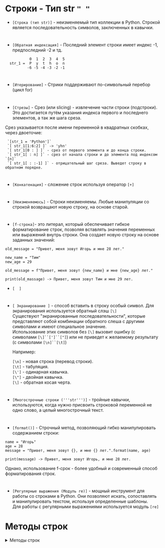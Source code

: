 # Строки - Тип str `" "`

- `[Строка (тип str)]` - неизменяемый тип коллекции в Python. Строкой является последовательность символов, заключенных в кавычки.  
#
- `[Обратная индексация]` - Последний элемент строки имеет индекс -1, предпоследний -2 и тд.

```
           0  1  2  3  4  5
  str_1 =  P  y  t  h  o  n
          -6 -5 -4 -3 -2 -1
```
#
- `[Итерирование]` - Стрики поддерживают по-символьный перебор (цикл for)
#
- `[Стрезы]` - Срез (или slicing) - извлечение части строки (подстроки). Это достигается путём указания индекса первого и последнего элементов, а так же шага среза.

Срез указывается после имени переменной в квадратных скобках, через двоеточие:  
```
 `[str_1 = 'Python']`
 `[ str_1[1:6:2] ]` -> 'yhn'  
 `[ str_1[0 : ] ]` - срез от первого элемента и до конца строки.  
 `[ str_1[ : n] ]` - срез от начала строки и до элемента под индексом `[n]`  
 `[ str_1[ : :-1] ]` - отрицательный шаг среза. Выведет строку в обратном порядке.
```
#
- `[Конкатенация]` - сложение строк используя оператор `[+]`
#
- `[Неизменяемось]` - Строки неизменяемы. Любые манипуляции со строкой возвращают новую строку, на основе старой.
#
- `[f-строка]`- это литерал, который обеспечивает гибкое форматирование строк, позволяя вставлять значения переменных или выражений внутрь строки. Она создает новую строку на основе заданных значений:

```
old_message = "Привет, меня зовут Игорь и мне 28 лет."

new_name = "Тим"
new_age = 29

old_message = f"Привет, меня зовут {new_name} и мне {new_age} лет."

print(old_massage) -> Привет, меня зовут Тим и мне 29 лет.
```

- `[  ]`
#
- `[ Экранирование ]` - способ вставить в строку особый символ. Для экранирования используется обратный слэш `[\]`  
  Существуют "экранированные последовательности", которые представляют собой комбинации обратного слеша с другими символами и имеют специальное значение.  
Использование этих символов без `[\]` вызовит ошибку (с символами `[\]``[']``["]`) или не приведет к желаемому результату (с символами `[\n]``[\t]`)

  Например:
  
  `[\n]` - новая строка (перевод строки).  
  `[\t]` - табуляция.  
  `[\']` - одинарная кавычка.  
  `[\"]` - двойная кавычка.  
  `[\]` - обратная косая черта.  
#
- `[Многострочные строки ('''str''')]` - тройные кавычки, используются, когда нужно присвоить строковой переменной не одно слово, а целый многострочный текст.
#
- `[format()]` - Строчный метод, позволяющий гибко манипулировать содержанием строки:
```
name = "Игорь"
age = 28
message = "Привет, меня зовут {}, и мне {} лет.".format(name, age)

print(message) -> Привет, меня зовут Игорь, и мне 28 лет.
```
Однако, использование f-срок - более удобный и современный способ форматирования строк.
#
- `[Регулярные выражения (Модуль re)]` - мощный инструмент для работы со строками в Python. Они позволяют искать, сопоставлять и манипулировать текстом, используя определенные шаблоны.  
Для работы с регулярными выражениями используется модуль `[re]`
#
# Методы строк

<details>
<summary>Методы строк</summary>
              
- `[Методы]` - это специальные функции, применяемые к строковым объектам. Они позволяют выполнять различные операции. Методы строк вызываются через точечную нотацию, например: ` строка.метод() `.
#
 ### 1) `[str.copitalize()]` - возвращает копию строки `[str]`, которая будет начинаться с заглавной буквы.
```
my_str = "пример строки"
new_str = my_str.capitalize()

print(f"Исходная строка: {my_str}")                 # пример строки
print(f"Преобразованная строка: {new_str}")         # Пример строки
```
#
  ### 2) `[str.swapcase()]` - Возвращает копию строки `[str]`, в которой все символы меняют регистр на противоположный.
```
my_str = "Пример Строки"
new_str = my_str.swapcase()

print(f"Исходная строка: {my_str}")                 # Пример Строки
print(f"Преобразованная строка: {new_str}")         # пРИМЕР сТРОКИ
```
#
  ### 3) `[str.title()]` - Возвращает копию строки `[str]`, в которой каждое слово начинается с заглавной буквы.
```
my_str = "пример строки с заголовком"
new_str = my_str.title()

print(f"Исходная строка: {my_str}")                 # пример строки с заголовком
print(f"Преобразованная строка: {new_str}")         # Пример Строки С Заголовком
```
#
  ### 4) `[str.lower()]` - Возвращает копию строки `[str]`, переведённую в нижний регистр.
```
my_str = "Пример Строки с Нижним Регистром"
new_str = my_str.lower()

print(my_str)                 # Пример Строки с Нижним Регистром
print(new_str)                # пример строки с нижним регистром
```
#
  ### 5) `[str.upper()]` - Возвращает копию строки `[str]`, переведённую в верхний регистр.
```
my_str = "Пример строки с Верхним Регистром"
new_str = my_str.upper()

print(my_str)                 # Пример строки с Верхним Регистром
print(new_str)                # ПРИМЕР СТРОКИ С ВЕРХНИМ РЕГИСТРОМ
```
#
  ### 6) `[str.count(n)]` - Считает количество вхождений элемента `[n]` в строку `[str]`.
```
my_str = "пример строки с подсчетом подстроки"
substring = "строк"

count_result = my_str.count(substring)

print(f"Исходная строка: {my_str}")                 # Исходная строка: пример строки с подсчетом подстроки
print(f"Количество вхождений '{substring}': {count_result}")  # Количество вхождений 'строк': 2
```
#
  ### 7) `[str.startswith('n')]` - Проверяет, начинается ли строка `[str]` с символа `[n]`. Если да - возвращает `[True]`. Если нет - возвращает `[False]`.
```
my_str = "Пример строки, начинающейся с определенной подстроки"
substring = "Пример"

print(my_str.startswith(substring))           # True
```
#
  ### 8) `[str.endswith('n')]` - Проверяет, заканчиватся ли строка `[str]` с символа `[n]`. Если да - возвращает `[True]`. Если нет - возвращает `[False]`.
```
my_str = "Пример строки, заканчивающейся на суффикс"
suffix = "суффикс"

print(my_str.endswith(substring))           # True
```
#
  ### 9) `[str.find(n)]` - Находит индекс первого вхождения элемента `[n]` в строке `[str]`. Если вхождений нет возвращает `[-1]`.
```
my_str = "Пример строки для метода find()"
substring = "строк"

print(my_str.find(substring))  # 7
```
#
  ### 10) `[str.rfind()]` - Находит индекс первого вхождения элемента `[n]` с конца строки `[str]`. Если вхождений нет возвращает `[-1]`.
```
my_str = "Пример строки для метода rfind(). Это еще один пример строки для метода rfind()"
substring = "строк"

print(my_str.rfind(substring))  # 54
```
#
  ### 11) `[str.index()]` - метод идентичен методу `[str.find(n)]`, но, если вхождений нет возбуждает исключение (ошибку)  `'ValueError'`.
#

  ### 12) `[str.rindex()]` - метод идентичен методу `[str.rfind(n)]`, но, если вхождений нет возбуждает исключение (ошибку) `'ValueError'`.
#

  ### 13) `[str.strip()]` - удаляет пробелы в начале и в конце строки `[str]`.
```
my_str = "    Текст со знаками препинания и пробелами.    "
stripped_str = my_str.strip()

print(my_str)               # "    Текст со знаками препинания и пробелами.    "
print(stripped_str)         # "Текст со знаками препинания и пробелами."
```
#
  ### 14) `[str.lstrip()]` - удаляет пробелы в начале строки `[str]`.
```
my_str = "    Текст со знаками препинания и пробелами.    "
lstripped_str = my_str.lstrip()

print(my_str)                # "    Текст со знаками препинания и пробелами.    "
print(lstripped_str)         # "Текст со знаками препинания и пробелами.    "
```
#
  ### 15) `[str.rstrip()]` - удаляет пробелы в конце строки `[str]`.
```
my_str = "    Текст со знаками препинания и пробелами.    "
rstripped_str = my_str.rstrip()

print(my_str)                # "    Текст со знаками препинания и пробелами.    "
print(rstripped_str)         # "    Текст со знаками препинания и пробелами."
```
#
  ### 16) `[str.replace(old, new)]` - Возвращает копию строки `[str]`, в которой меняет все вхождения элемента `[old]` на элемент `[new]`.
```
my_str = "Пример строки с несколькими повторяющимися словами. Пример - это пример."
new_str = my_str.replace("Пример", "Пример_замененный")

print(my_str)               # Исходная строка: 'Пример строки с несколькими повторяющимися словами. Пример - это пример.'
print(new_str)              # Строка после применения replace(): 'Пример_замененный строки с несколькими повторяющимися словами. Пример_замененный - это пример_замененный.'
```
 #
 #
  ### 17) `[str.isalnum()]` - Проверяет, состоит ли строка `[str]` только из букв и цифр. Если да - возвращает `[True]`. Если нет - возвращает `[False]`.
```
my_str = "Python3"

print(my_str.isalnum())           # True
```
#
  ### 18) `[str.isalpha()]` - Проверяет, состоит ли строка `[str]` только из букв и не пуста. Если да - возвращает `[True]`. Если нет - возвращает `[False]`.
```
my_str = "Python"
print(my_str.isalpha())          # True
```
#
  ### 19) `[str.isdigit()]` - Проверяет, состоит ли строка `[str]` только из цифр. Если да - возвращает `[True]`. Если нет - возвращает `[False]`.
```
my_str = "12345"
print(my_str.isdigit())          # True
```
#
  ### 20) `[str.islower()]` - Проверяет, состоит ли строка `[str]` из строчных букв и не пуста. Если да - возвращает `[True]`. Если нет - возвращает `[False]`.
```
my_str = "python"
print(my_str.islower())          # True
```
#
  ### 21) `[str.isupper()]` - Проверяет, состоит ли строка `[str]` из символов только верхнего регистра. Если да - возвращает `[True]`. Если нет - возвращает `[False]`.
```
my_str = "PYTHON"
print(my_str.isupper())          # True
```
#
  ### 22) `[str.isspace()]` - Проверяет, состоит ли строка `[str]` только из пробелов. Если да - возвращает `[True]`. Если нет - возвращает `[False]`.
```
my_str = "      "
print(my_str.isspace())          # True
```
 #
 #
  ### 23) `[ord(str)]` - Используется для получения целочисленного представления Юникода для заданного символа. 
```
char = 'A'
unicode_value = ord(char)

print(f"Символ: '{char}'")                                 # Символ: 'A'
print(f"Юникодное значение: {unicode_value}")              # Юникодное значение: 65
```
### - Так же можно применить функцию ord() к каждому символу в строке при помощи списочного выражения:  
```
my_str = "Пример"
unicode_values = [ord(char) for char in my_str]

print(f"Исходная строка: '{my_str}'")                      # Исходная строка: 'Пример'
print(f"Юникодные значения символов: {unicode_values}")    # Юникодные значения символов: [1055, 1088, 1080, 1084, 1077, 1088]
```
#
  ### 24) `[chr(str)]` - Используется для преобразования целочисленного Юникодного значения в соответствующий символ.
```
unicode_value = 65
character = chr(unicode_value)

print(f"Юникодное значение: {unicode_value}")        # Юникодное значение: 65
print(f"Символ: '{character}'")                      # Символ: 'A'
```
</details>
